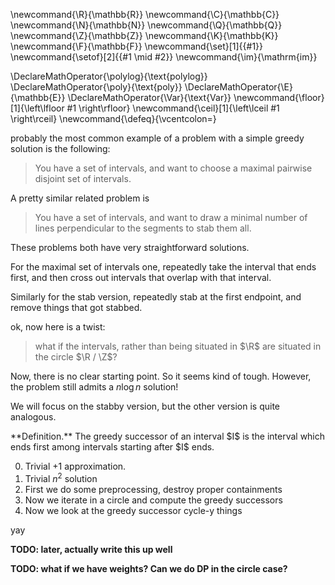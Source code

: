 \newcommand{\R}{\mathbb{R}}
\newcommand{\C}{\mathbb{C}}
\newcommand{\N}{\mathbb{N}}
\newcommand{\Q}{\mathbb{Q}}
\newcommand{\Z}{\mathbb{Z}}
\newcommand{\K}{\mathbb{K}}
\newcommand{\F}{\mathbb{F}}
\newcommand{\set}[1]{\{#1\}}
\newcommand{\setof}[2]{\{#1 \mid #2\}}
\newcommand{\im}{\mathrm{im}}

\DeclareMathOperator{\polylog}{\text{polylog}}
\DeclareMathOperator{\poly}{\text{poly}}
\DeclareMathOperator{\E}{\mathbb{E}}
\DeclareMathOperator{\Var}{\text{Var}}
\newcommand{\floor}[1]{\left\lfloor #1 \right\rfloor}
\newcommand{\ceil}[1]{\left\lceil #1 \right\rceil}
\newcommand{\defeq}{\vcentcolon=}



probably the most common example of a problem with a simple
greedy solution is the following:

> You have a set of intervals, and want to choose a maximal pairwise disjoint set of intervals.

A pretty similar related problem is 

> You have a set of intervals, and want to draw a minimal number of lines perpendicular to the segments to stab them all.

These problems both have very straightforward solutions.

For the maximal set of intervals one, repeatedly take the
interval that ends first, and then cross out intervals that
overlap with that interval.

Similarly for the stab version, repeatedly stab at the first
endpoint, and remove things that got stabbed.

ok, now here is a twist:

> what if the intervals, rather than being situated in $\R$ are situated in the circle $\R / \Z$?

Now, there is no clear starting point. So it seems kind of
tough.
However, the problem still admits a $n\log n$ solution!

We will focus on the stabby  version, but the other version is
quite analogous.

<div class="defn envbox">**Definition.**
The greedy successor of an interval $I$ is the interval which
ends first among intervals starting after $I$ ends.
</div>

0. Trivial $+1$ approximation.
1. Trivial $n^2$ solution
2. First we do  some preprocessing, destroy proper containments
3. Now we iterate in a circle and compute the greedy successors 
4. Now we look at the greedy successor cycle-y things

yay

**TODO: later, actually write this up well**

**TODO: what if we have weights? Can we do DP in the circle
case?**


